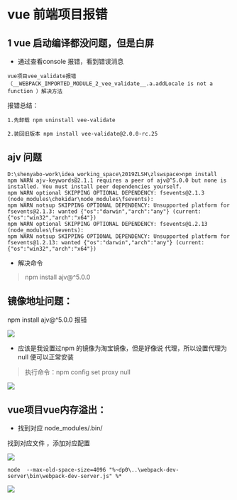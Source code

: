 # vue 前端项目报错

## 1 vue 启动编译都没问题，但是白屏

* 通过查看console 报错，看到错误消息


```
vue项目vee_validate报错（__WEBPACK_IMPORTED_MODULE_2_vee_validate__.a.addLocale is not a function ）解决方法
```
报错总结：

```
1.先卸载 npm uninstall vee-validate

2.装回旧版本 npm install vee-validate@2.0.0-rc.25
```


## ajv 问题


```
D:\shenyabo-work\idea_working_space\2019ZLSH\zlswspace>npm install
npm WARN ajv-keywords@2.1.1 requires a peer of ajv@^5.0.0 but none is installed. You must install peer dependencies yourself.
npm WARN optional SKIPPING OPTIONAL DEPENDENCY: fsevents@2.1.3 (node_modules\chokidar\node_modules\fsevents):
npm WARN notsup SKIPPING OPTIONAL DEPENDENCY: Unsupported platform for fsevents@2.1.3: wanted {"os":"darwin","arch":"any"} (current: {"os":"win32","arch":"x64"})
npm WARN optional SKIPPING OPTIONAL DEPENDENCY: fsevents@1.2.13 (node_modules\fsevents):
npm WARN notsup SKIPPING OPTIONAL DEPENDENCY: Unsupported platform for fsevents@1.2.13: wanted {"os":"darwin","arch":"any"} (current: {"os":"win32","arch":"x64"})

```

* 解决命令

> npm install ajv@^5.0.0 


## 镜像地址问题：

npm install ajv@^5.0.0  报错 

![](assets/001/05/00/01-1590561748178.png)

* 应该是我设置过npm 的镜像为淘宝镜像，但是好像说 代理，所以设置代理为null 便可以正常安装 

> 执行命令：npm config set proxy null


![](assets/001/05/00/01-1590561994931.png)



## vue项目vue内存溢出：



* 找到对应 node_modules/.bin/

找到对应文件 ，添加对应配置

![](assets/001/05/00/01-1590564749664.png)

```
node  --max-old-space-size=4096 "%~dp0\..\webpack-dev-server\bin\webpack-dev-server.js" %*
```

![](assets/001/05/00/01-1590564815945.png)